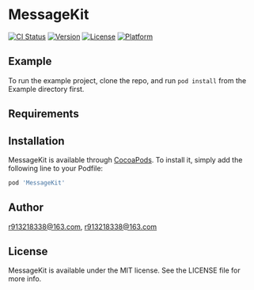 # MessageKit

[![CI Status](https://img.shields.io/travis/r913218338@163.com/MessageKit.svg?style=flat)](https://travis-ci.org/r913218338@163.com/MessageKit)
[![Version](https://img.shields.io/cocoapods/v/MessageKit.svg?style=flat)](https://cocoapods.org/pods/MessageKit)
[![License](https://img.shields.io/cocoapods/l/MessageKit.svg?style=flat)](https://cocoapods.org/pods/MessageKit)
[![Platform](https://img.shields.io/cocoapods/p/MessageKit.svg?style=flat)](https://cocoapods.org/pods/MessageKit)

## Example

To run the example project, clone the repo, and run `pod install` from the Example directory first.

## Requirements

## Installation

MessageKit is available through [CocoaPods](https://cocoapods.org). To install
it, simply add the following line to your Podfile:

```ruby
pod 'MessageKit'
```

## Author

r913218338@163.com, r913218338@163.com

## License

MessageKit is available under the MIT license. See the LICENSE file for more info.
